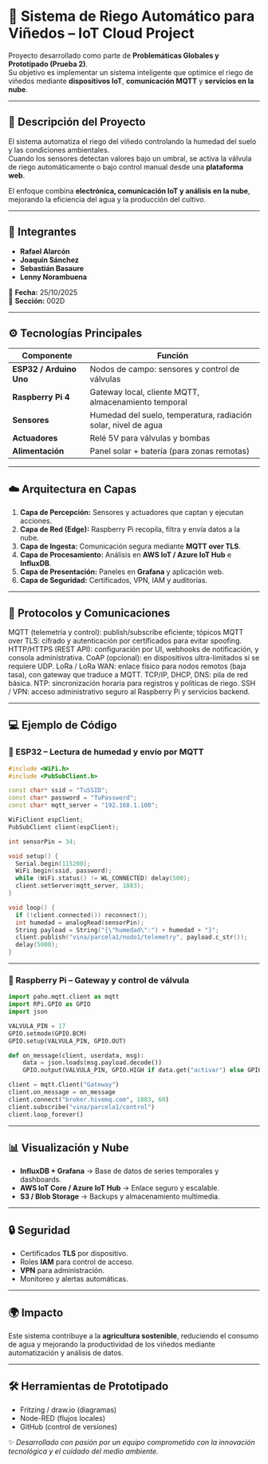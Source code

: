 # 🍇 Sistema de Riego Automático para Viñedos – IoT Cloud Project

Proyecto desarrollado como parte de **Problemáticas Globales y Prototipado (Prueba 2)**.  
Su objetivo es implementar un sistema inteligente que optimice el riego de viñedos mediante **dispositivos IoT**, **comunicación MQTT** y **servicios en la nube**.

---

## 🌱 Descripción del Proyecto

El sistema automatiza el riego del viñedo controlando la humedad del suelo y las condiciones ambientales.  
Cuando los sensores detectan valores bajo un umbral, se activa la válvula de riego automáticamente o bajo control manual desde una **plataforma web**.

El enfoque combina **electrónica, comunicación IoT y análisis en la nube**, mejorando la eficiencia del agua y la producción del cultivo.

---

## 👥 Integrantes
- **Rafael Alarcón**  
- **Joaquin Sánchez**  
- **Sebastián Basaure**  
- **Lenny Norambuena**

📅 **Fecha:** 25/10/2025  
📘 **Sección:** 002D

---

## ⚙️ Tecnologías Principales

| Componente | Función |
|-------------|----------|
| **ESP32 / Arduino Uno** | Nodos de campo: sensores y control de válvulas |
| **Raspberry Pi 4** | Gateway local, cliente MQTT, almacenamiento temporal |
| **Sensores** | Humedad del suelo, temperatura, radiación solar, nivel de agua |
| **Actuadores** | Relé 5V para válvulas y bombas |
| **Alimentación** | Panel solar + batería (para zonas remotas) |

---

## ☁️ Arquitectura en Capas

1. **Capa de Percepción:** Sensores y actuadores que captan y ejecutan acciones.  
2. **Capa de Red (Edge):** Raspberry Pi recopila, filtra y envía datos a la nube.  
3. **Capa de Ingesta:** Comunicación segura mediante **MQTT over TLS**.  
4. **Capa de Procesamiento:** Análisis en **AWS IoT / Azure IoT Hub** e **InfluxDB**.  
5. **Capa de Presentación:** Paneles en **Grafana** y aplicación web.  
6. **Capa de Seguridad:** Certificados, VPN, IAM y auditorías.

---

## 🔗 Protocolos y Comunicaciones

MQTT (telemetría y control): publish/subscribe eficiente; tópicos MQTT over TLS: cifrado y autenticación por certificados para evitar spoofing.
HTTP/HTTPS (REST API): configuración por UI, webhooks de notificación, y consola administrativa.
CoAP (opcional): en dispositivos ultra-limitados si se requiere UDP.
LoRa / LoRa WAN: enlace físico para nodos remotos (baja tasa), con gateway que traduce a MQTT.
TCP/IP, DHCP, DNS: pila de red básica.
NTP: sincronización horaria para registros y políticas de riego.
SSH / VPN: acceso administrativo seguro al Raspberry Pi y servicios backend.

---

## 💻 Ejemplo de Código

### 🌾 ESP32 – Lectura de humedad y envío por MQTT
```cpp
#include <WiFi.h>
#include <PubSubClient.h>

const char* ssid = "TuSSID";
const char* password = "TuPassword";
const char* mqtt_server = "192.168.1.100";

WiFiClient espClient;
PubSubClient client(espClient);

int sensorPin = 34;

void setup() {
  Serial.begin(115200);
  WiFi.begin(ssid, password);
  while (WiFi.status() != WL_CONNECTED) delay(500);
  client.setServer(mqtt_server, 1883);
}

void loop() {
  if (!client.connected()) reconnect();
  int humedad = analogRead(sensorPin);
  String payload = String("{\"humedad\":") + humedad + "}";
  client.publish("vina/parcela1/nodo1/telemetry", payload.c_str());
  delay(5000);
}
```

---

### 🐍 Raspberry Pi – Gateway y control de válvula
```python
import paho.mqtt.client as mqtt
import RPi.GPIO as GPIO
import json

VALVULA_PIN = 17
GPIO.setmode(GPIO.BCM)
GPIO.setup(VALVULA_PIN, GPIO.OUT)

def on_message(client, userdata, msg):
    data = json.loads(msg.payload.decode())
    GPIO.output(VALVULA_PIN, GPIO.HIGH if data.get("activar") else GPIO.LOW)

client = mqtt.Client("Gateway")
client.on_message = on_message
client.connect("broker.hivemq.com", 1883, 60)
client.subscribe("vina/parcela1/control")
client.loop_forever()
```

---

## 📊 Visualización y Nube

- **InfluxDB + Grafana** → Base de datos de series temporales y dashboards.  
- **AWS IoT Core / Azure IoT Hub** → Enlace seguro y escalable.  
- **S3 / Blob Storage** → Backups y almacenamiento multimedia.  

---

## 🔒 Seguridad

- Certificados **TLS** por dispositivo.  
- Roles **IAM** para control de acceso.  
- **VPN** para administración.  
- Monitoreo y alertas automáticas.

---

## 🌍 Impacto

Este sistema contribuye a la **agricultura sostenible**, reduciendo el consumo de agua y mejorando la productividad de los viñedos mediante automatización y análisis de datos.

---

## 🛠️ Herramientas de Prototipado
- Fritzing / draw.io (diagramas)
- Node-RED (flujos locales)
- GitHub (control de versiones)


✨ _Desarrollado con pasión por un equipo comprometido con la innovación tecnológica y el cuidado del medio ambiente._
